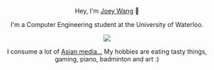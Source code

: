 <p align="center">Hey, I'm <a href="https://joeywang.ca/">Joey Wang</a> 👋</p>
<p align="center">I'm a Computer Engineering student at the University of Waterloo. </p>

<p align="center"><img align="center" src="https://media.tenor.com/w5a0WVW1GbsAAAAd/nijika-bocchi-the-rock.gif"></p>

<p align="center">I consume a lot of <a href="https://anilist.co/user/Jopee/">Asian media...</a> My hobbies are eating tasty things, gaming, piano, badminton and art :)</p>
<!--
**joeywangzr/joeywangzr** is a ✨ _special_ ✨ repository because its `README.md` (this file) appears on your GitHub profile.

Here are some ideas to get you started:

- 🔭 I’m currently working on ...
- 🌱 I’m currently learning ...
- 👯 I’m looking to collaborate on ...
- 🤔 I’m looking for help with ...
- 💬 Ask me about ...
- 📫 How to reach me: ...
- 😄 Pronouns: ...
- ⚡ Fun fact: ...
-->
